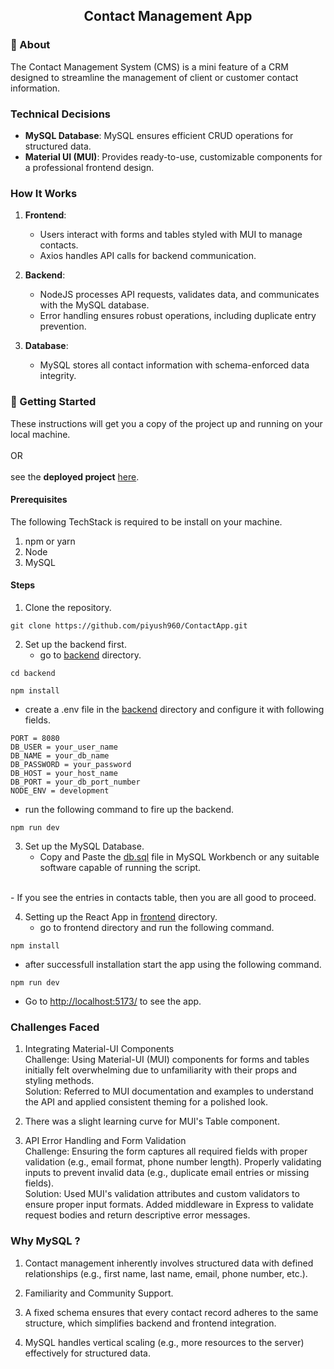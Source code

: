 <h2 align="center">Contact Management App</h2>


### 📕 About <a name = "about"></a>
The Contact Management System (CMS) is a mini feature of a CRM designed to streamline the management of client or customer contact information.

### Technical Decisions
- **MySQL Database**: MySQL ensures efficient CRUD operations for structured data.
- **Material UI (MUI)**: Provides ready-to-use, customizable components for a professional frontend design.

### How It Works
1. **Frontend**:
   - Users interact with forms and tables styled with MUI to manage contacts.
   - Axios handles API calls for backend communication.

2. **Backend**:
   - NodeJS processes API requests, validates data, and communicates with the MySQL database.
   - Error handling ensures robust operations, including duplicate entry prevention.

3. **Database**:
   - MySQL stores all contact information with schema-enforced data integrity.


### 🏁 Getting Started <a name = "getting_started"></a>
These instructions will get you a copy of the project up and running on your local machine. <br/><br/>
OR <br/><br/>
see the **deployed project** [here](https://contact-app-reactnode.vercel.app/).

#### Prerequisites
The following TechStack is required to be install on your machine.
1. npm or yarn
2. Node
3. MySQL

#### Steps
1. Clone the repository.
```shell
git clone https://github.com/piyush960/ContactApp.git
```

2. Set up the backend first.<br/>
   - go to [backend](./backend) directory.
```shell
cd backend
```
```shell
npm install
```
   - create a .env file in the [backend](./backend) directory and configure it with following fields.
```shell
PORT = 8080
DB_USER = your_user_name
DB_NAME = your_db_name
DB_PASSWORD = your_password
DB_HOST = your_host_name
DB_PORT = your_db_port_number
NODE_ENV = development
```
   - run the following command to fire up the backend.
```shell
npm run dev
```

3. Set up the MySQL Database. <br/>
   - Copy and Paste the [db.sql](./backend/db.sql) file in MySQL Workbench or any suitable software capable of running the script.
<br/>
   - If you see the entries in contacts table, then you are all good to proceed.

4. Setting up the React App in [frontend](./frontend) directory. <br/>
   - go to frontend directory and run the following command.
``` shell
npm install 
```
   - after successfull installation start the app using the following command.
```shell
npm run dev
```
   - Go to [http://localhost:5173/](http://localhost:5173/) to see the app.


### Challenges Faced

1. Integrating Material-UI Components <br/>
Challenge: Using Material-UI (MUI) components for forms and tables initially felt overwhelming due to unfamiliarity with their props and styling methods. <br/>
Solution: Referred to MUI documentation and examples to understand the API and applied consistent theming for a polished look.

2. There was a slight learning curve for MUI's Table component.

3. API Error Handling and Form Validation <br/>
Challenge: Ensuring the form captures all required fields with proper validation (e.g., email format, phone number length). Properly validating inputs to prevent invalid data (e.g., duplicate email entries or missing fields). <br/>
Solution: Used MUI's validation attributes and custom validators to ensure proper input formats. Added middleware in Express to validate request bodies and return descriptive error messages.  <br/>


### Why MySQL ?
1. Contact management inherently involves structured data with defined relationships (e.g., first name, last name, email, phone number, etc.).

2. Familiarity and Community Support.

3. A fixed schema ensures that every contact record adheres to the same structure, which simplifies backend and frontend integration.

4. MySQL handles vertical scaling (e.g., more resources to the server) effectively for structured data.

